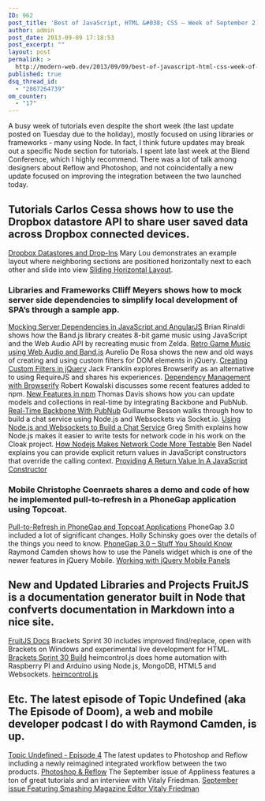 ```yaml
---
ID: 962
post_title: 'Best of JavaScript, HTML &#038; CSS – Week of September 2, 2013'
author: admin
post_date: 2013-09-09 17:18:53
post_excerpt: ""
layout: post
permalink: >
  http://modern-web.dev/2013/09/09/best-of-javascript-html-css-week-of-september-2-2013/
published: true
dsq_thread_id:
  - "2867264739"
om_counter:
  - "17"
---
```

A busy week of tutorials even despite the short week (the last update posted on Tuesday due to the holiday), mostly focused on using libraries or frameworks - many using Node. In fact, I think future updates may break out a specific Node section for tutorials. I spent late last week at the Blend Conference, which I highly recommend. There was a lot of talk among designers about Reflow and Photoshop, and not coincidentally a new update focused on improving the integration between the two launched today. 
## Tutorials Carlos Cessa shows how to use the Dropbox datastore API to share user saved data across Dropbox connected devices. 

[Dropbox Datastores and Drop-Ins][1] Mary Lou demonstrates an example layout where neighboring sections are positioned horizontally next to each other and slide into view [Sliding Horizontal Layout][2]. 
### Libraries and Frameworks Clliff Meyers shows how to mock server side dependencies to simplify local development of SPA’s through a sample app. 

[Mocking Server Dependencies in JavaScript and AngularJS][3] Brian Rinaldi shows how the Band.js library creates 8-bit game music using JavaScript and the Web Audio API by recreating music from Zelda. [Retro Game Music using Web Audio and Band.js][4] Aurelio De Rosa shows the new and old ways of creating and using custom filters for DOM elements in jQuery. [Creating Custom Filters in jQuery][5] Jack Franklin explores Browserify as an alternative to using RequireJS and shares his experiences. [Dependency Management with Browserify][6] Robert Kowalski discusses some recent features added to npm. [New Features in npm][7] Thomas Davis shows how you can update models and collections in real-time by integrating Backbone and PubNub. [Real-Time Backbone With PubNub][8] Guillaume Besson walks through how to build a chat service using Node.js and Websockets via Socket.io. [Using Node.js and Websockets to Build a Chat Service][9] Greg Smith explains how Node.js makes it easier to write tests for network code in his work on the Cloak project. [How Nodejs Makes Network Code More Testable][10] Ben Nadel explains you can provide explicit return values in JavaScript constructors that override the calling context. [Providing A Return Value In A JavaScript Constructor][11] 
### Mobile Christophe Coenraets shares a demo and code of how he implemented pull-to-refresh in a PhoneGap application using Topcoat. 

[Pull-to-Refresh in PhoneGap and Topcoat Applications][12] PhoneGap 3.0 included a lot of significant changes. Holly Schinsky goes over the details of the things you need to know. [PhoneGap 3.0 – Stuff You Should Know][13] Raymond Camden shows how to use the Panels widget which is one of the newer features in jQuery Mobile. [Working with jQuery Mobile Panels][14] 
## New and Updated Libraries and Projects FruitJS is a documentation generator built in Node that confverts documentation in Markdown into a nice site. 

[FruitJS Docs][15] Brackets Sprint 30 includes improved find/replace, open with Brackets on Windows and experimental live development for HTML. [Brackets Sprint 30 Build][16] heimcontrol.js does home automation with Raspberry PI and Arduino using Node.js, MongoDB, HTML5 and Websockets. [heimcontrol.js][17] 
## Etc. The latest episode of Topic Undefined (aka The Episode of Doom), a web and mobile developer podcast I do with Raymond Camden, is up. 

[Topic Undefined - Episode 4][18] The latest updates to Photoshop and Reflow including a newly reimagined integrated workflow between the two products. [Photoshop & Reflow][19] The September issue of Appliness features a ton of great tutorials and an interview with Vitaly Friedman. [September issue Featuring Smashing Magazine Editor Vitaly Friedman][20]

 [1]: http://net.tutsplus.com/tutorials/javascript-ajax/dropbox-datastores-and-drop-ins/
 [2]: http://tympanus.net/codrops/2013/09/05/sliding-horizontal-layout/
 [3]: http://bit.ly/15Q49pH
 [4]: http://bit.ly/1ajT9pI
 [5]: http://bit.ly/17Rbh82
 [6]: http://javascriptplayground.com/blog/2013/09/browserify/
 [7]: http://dailyjs.com/2013/09/06/npm-updates/
 [8]: http://backbonetutorials.com/real-time-backbone-with-pubnub/
 [9]: http://bit.ly/14mDjeN
 [10]: http://bit.ly/14mC9Qq
 [11]: http://bit.ly/17aFD6q
 [12]: http://bit.ly/14qIaM1
 [13]: http://bit.ly/14xIi75
 [14]: http://css.dzone.com/articles/working-jquery-mobile-panels
 [15]: http://bit.ly/14mEjiN
 [16]: http://blog.brackets.io/2013/09/05/brackets-sprint-30-build/
 [17]: http://ni-c.github.io/heimcontrol.js/
 [18]: http://bit.ly/1dGxg7Q
 [19]: http://blogs.adobe.com/edgereflow/2013/09/09/photoshop-reflow/
 [20]: http://www.appliness.com/september-issue-featuring-smashing-magazine-editor-vitaly-friedman/